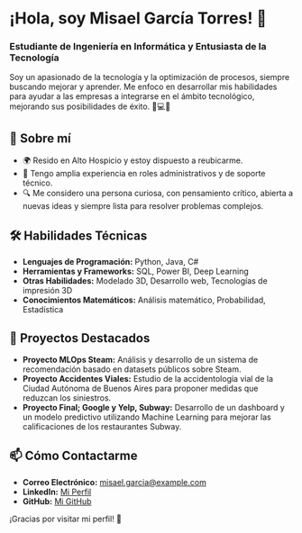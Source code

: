 
# ¡Hola, soy Misael García Torres! 👋

### Estudiante de Ingeniería en Informática y Entusiasta de la Tecnología

Soy un apasionado de la tecnología y la optimización de procesos, siempre buscando mejorar y aprender. Me enfoco en desarrollar mis habilidades para ayudar a las empresas a integrarse en el ámbito tecnológico, mejorando sus posibilidades de éxito. 🌟💻🚀

## 🚀 Sobre mí

- 🌍 Resido en Alto Hospicio y estoy dispuesto a reubicarme.
- 💼 Tengo amplia experiencia en roles administrativos y de soporte técnico.
- 🔍 Me considero una persona curiosa, con pensamiento crítico, abierta a nuevas ideas y siempre lista para resolver problemas complejos.

## 🛠 Habilidades Técnicas

- **Lenguajes de Programación:** Python, Java, C#
- **Herramientas y Frameworks:** SQL, Power BI, Deep Learning
- **Otras Habilidades:** Modelado 3D, Desarrollo web, Tecnologías de impresión 3D
- **Conocimientos Matemáticos:** Análisis matemático, Probabilidad, Estadística

## 🌟 Proyectos Destacados

- **Proyecto MLOps Steam:** Análisis y desarrollo de un sistema de recomendación basado en datasets públicos sobre Steam.
- **Proyecto Accidentes Viales:** Estudio de la accidentología vial de la Ciudad Autónoma de Buenos Aires para proponer medidas que reduzcan los siniestros.
- **Proyecto Final; Google y Yelp, Subway:** Desarrollo de un dashboard y un modelo predictivo utilizando Machine Learning para mejorar las calificaciones de los restaurantes Subway.

## 📫 Cómo Contactarme

- **Correo Electrónico:** misael.garcia@example.com
- **LinkedIn:** [Mi Perfil](https://www.linkedin.com/in/misael-garcia)
- **GitHub:** [Mi GitHub](https://github.com/misaelgarcia)

¡Gracias por visitar mi perfil! 🚀
